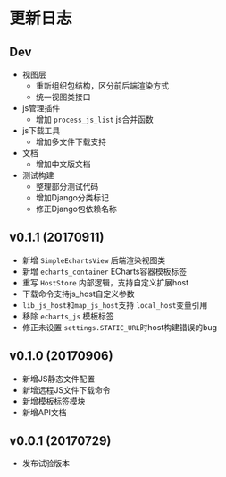 # 更新日志

## Dev

- 视图层
    - 重新组织包结构，区分前后端渲染方式
    - 统一视图类接口
- js管理插件
    - 增加 `process_js_list` js合并函数
- js下载工具
    - 增加多文件下载支持
- 文档
    - 增加中文版文档
- 测试构建
    - 整理部分测试代码
    - 增加Django分类标记
    - 修正Django包依赖名称

## v0.1.1 (20170911)

- 新增 `SimpleEchartsView` 后端渲染视图类
- 新增 `echarts_container` ECharts容器模板标签
- 重写 `HostStore` 内部逻辑，支持自定义扩展host
- 下载命令支持js_host自定义参数
- `lib_js_host`和`map_js_host`支持 `local_host`变量引用
- 移除 `echarts_js` 模板标签
- 修正未设置 `settings.STATIC_URL`时host构建错误的bug

## v0.1.0 (20170906)

- 新增JS静态文件配置
- 新增远程JS文件下载命令
- 新增模板标签模块
- 新增API文档

## v0.0.1 (20170729)

- 发布试验版本